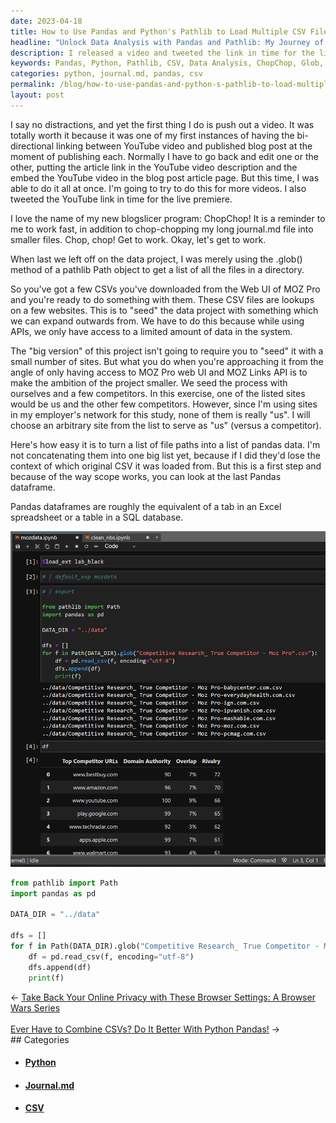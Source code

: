 ```yaml
---
date: 2023-04-18
title: How to Use Pandas and Python's Pathlib to Load Multiple CSV Files for Data Analysis
headline: "Unlock Data Analysis with Pandas and Pathlib: My Journey of Automating File Loading"
description: I released a video and tweeted the link in time for the live premiere, and I created a program called ChopChop to help me chop my journal.md file. I used the .glob() method of a pathlib Path object to get a list of all the files in a directory, which I then used to 'seed' my data project. Finally, I used pandas dataframes to turn the list of file paths into something I can expand outwards from. Check out my blog.
keywords: Pandas, Python, Pathlib, CSV, Data Analysis, ChopChop, Glob, Path, Object, Directory, Seed, Data Project, Video, Live Premiere, Journal.md, Files, Dataframes
categories: python, journal.md, pandas, csv
permalink: /blog/how-to-use-pandas-and-python-s-pathlib-to-load-multiple-csv-files-for-data-analysis/
layout: post
---
```



I say no distractions, and yet the first thing I do is push out a video. It was
totally worth it because it was one of my first instances of having the
bi-directional linking between YouTube video and published blog post at the
moment of publishing each. Normally I have to go back and edit one or the
other, putting the article link in the YouTube video description and the embed
the YouTube video in the blog post article page. But this time, I was able to
do it all at once. I'm going to try to do this for more videos. I also tweeted
the YouTube link in time for the live premiere.

I love the name of my new blogslicer program: ChopChop! It is a reminder to me
to work fast, in addition to chop-chopping my long journal.md file into smaller
files. Chop, chop! Get to work. Okay, let's get to work.

When last we left off on the data project, I was merely using the .glob()
method of a pathlib Path object to get a list of all the files in a directory.

So you've got a few CSVs you've downloaded from the Web UI of MOZ Pro and
you're ready to do something with them. These CSV files are lookups on a few
websites. This is to "seed" the data project with something which we can expand
outwards from. We have to do this because while using APIs, we only have access
to a limited amount of data in the system.

The "big version" of this project isn't going to require you to "seed" it with
a small number of sites. But what you do when you're approaching it from the
angle of only having access to MOZ Pro web UI and MOZ Links API is to make the
ambition of the project smaller. We seed the process with ourselves and a few
competitors. In this exercise, one of the listed sites would be us and the
other few competitors. However, since I'm using sites in my employer's network
for this study, none of them is really "us". I will choose an arbitrary site
from the list to serve as "us" (versus a competitor).

Here's how easy it is to turn a list of file paths into a list of pandas data.
I'm not concatenating them into one big list yet, because if I did they'd lose
the context of which original CSV it was loaded from. But this is a first step
and because of the way scope works, you can look at the last Pandas dataframe.

Pandas dataframes are roughly the equivalent of a tab in an Excel spreadsheet
or a table in a SQL database.

![Python Path Glob Pandas Df List Concat](/assets/images/Python-Path-glob-pandas-df-list-concat.png)

```python
from pathlib import Path
import pandas as pd

DATA_DIR = "../data"

dfs = []
for f in Path(DATA_DIR).glob("Competitive Research_ True Competitor - Moz Pro*.csv"):
    df = pd.read_csv(f, encoding="utf-8")
    dfs.append(df)
    print(f)
```


<div class="arrow-links"><div class="post-nav-prev"><span class="arrow">&larr;&nbsp;</span><a href="/blog/take-back-your-online-privacy-with-these-browser-settings-a-browser-wars-series/">Take Back Your Online Privacy with These Browser Settings: A Browser Wars Series</a></div> &nbsp; <div class="post-nav-next"><a href="/blog/ever-have-to-combine-csvs-do-it-better-with-python-pandas/">Ever Have to Combine CSVs? Do It Better With Python Pandas!</a><span class="arrow">&nbsp;&rarr;</span></div></div>
## Categories

<ul>
<li><h4><a href='/python/'>Python</a></h4></li>
<li><h4><a href='/journal-md/'>Journal.md</a></h4></li>
<li><h4><a href='/csv/'>CSV</a></h4></li></ul>